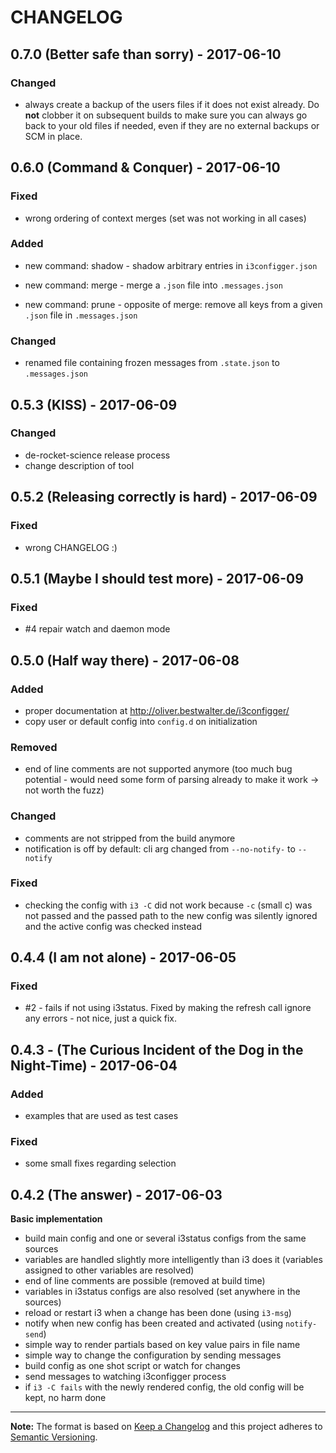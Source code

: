 # CHANGELOG

## 0.7.0 (Better safe than sorry) - 2017-06-10

### Changed

- always create a backup of the users files if it does not exist already. Do **not** clobber it on subsequent builds to make sure you can always go back to your old files if needed, even if they are no external backups or SCM in place.

## 0.6.0 (Command & Conquer) - 2017-06-10

### Fixed

- wrong ordering of context merges (set was not working in all cases)

### Added

- new command: shadow - shadow arbitrary entries in `i3configger.json`

- new command: merge - merge a `.json` file into `.messages.json`

- new command: prune - opposite of merge: remove all keys from a given `.json` file in `.messages.json`

### Changed

- renamed file containing frozen messages from `.state.json` to `.messages.json`

## 0.5.3 (KISS) - 2017-06-09

### Changed

- de-rocket-science release process
- change description of tool

## 0.5.2 (Releasing correctly is hard) - 2017-06-09

### Fixed

- wrong CHANGELOG :)

## 0.5.1 (Maybe I should test more) - 2017-06-09

### Fixed

- #4 repair watch and daemon mode

## 0.5.0 (Half way there) - 2017-06-08

### Added

- proper documentation at http://oliver.bestwalter.de/i3configger/
- copy user or default config into `config.d` on initialization

### Removed

- end of line comments are not supported anymore (too much bug potential - would need some form of parsing already to make it work -> not worth the fuzz)

### Changed

- comments are not stripped from the build anymore
- notification is off by default: cli arg changed from `--no-notify-` to `--notify`

### Fixed

- checking the config with `i3 -C` did not work because `-c` (small c) was not passed and the passed path to the new config was silently ignored and the active config was checked instead

## 0.4.4 (I am not alone) - 2017-06-05

### Fixed

- #2 - fails if not using i3status. Fixed by making the refresh call ignore any errors - not nice, just a quick fix.

## 0.4.3 - (The Curious Incident of the Dog in the Night-Time) - 2017-06-04

### Added

* examples that are used as test cases

### Fixed

* some small fixes regarding selection

## 0.4.2 (The answer) - 2017-06-03

**Basic implementation**

* build main config and one or several i3status configs from the same sources
* variables are handled slightly more intelligently than i3 does it (variables assigned to other variables are resolved)
* end of line comments are possible (removed at build time)
* variables in i3status configs are also resolved (set anywhere in the sources)
* reload or restart i3 when a change has been done (using `i3-msg`)
* notify when new config has been created and activated (using `notify-send`)
* simple way to render partials based on key value pairs in file name
* simple way to change the configuration by sending messages
* build config as one shot script or watch for changes
* send messages to watching i3configger process
* if `i3 -C fails` with the newly rendered config, the old config will be kept, no harm done

---

**Note:** The format is based on [Keep a Changelog](http://keepachangelog.com/) and this project adheres to [Semantic Versioning](http://semver.org/).
